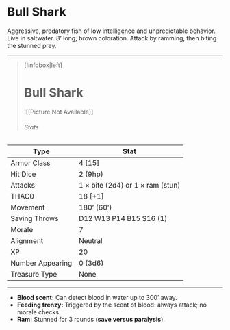# Bull Shark

Aggressive, predatory fish of low intelligence and unpredictable behavior. Live in saltwater.
8’ long; brown coloration. Attack by ramming, then biting the stunned prey.

------
> [!infobox|left] 
>  # Bull Shark
>  ![[Picture Not Available]] 
>  ###### Stats 
| Type                    | Stat        |
| ---------------- | ------------------------------ | 
| Armor Class     | 4 [15]                           |
| Hit Dice         | 2 (9hp)                          |
| Attacks          | 1 × bite (2d4) or 1 × ram (stun) |
| THAC0            | 18 [+1]                          |
| Movement         | 180’ (60’)                       |
| Saving Throws    | D12 W13 P14 B15 S16 (1)          |
| Morale           | 7                                |
| Alignment        | Neutral                          |
| XP               | 20                               |
| Number Appearing | 0 (3d6)                          |
| Treasure Type    | None                             |

------

- **Blood scent:** Can detect blood in water up to 300’ away.
- **Feeding frenzy:** Triggered by the scent of blood: always attack; no morale checks.
- **Ram:** Stunned for 3 rounds (**save versus paralysis**).


